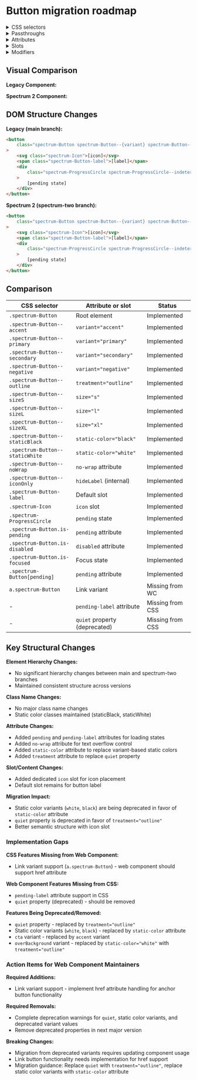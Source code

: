 # Button migration roadmap

<details>
<summary>CSS selectors</summary>

- `.spectrum-Button`
- `.spectrum-Button .spectrum-Button-label`
- `.spectrum-Button .spectrum-Icon`
- `.spectrum-Button .spectrum-Icon + .spectrum-Button-label`
- `.spectrum-Button .spectrum-ProgressCircle`
- `.spectrum-Button--noWrap .spectrum-Button-label`
- `.spectrum-Button--sizeL`
- `.spectrum-Button--sizeS`
- `.spectrum-Button--sizeS.spectrum-Button--iconOnly`
- `.spectrum-Button--sizeXL`
- `.spectrum-Button-label`
- `.spectrum-Button-label:empty`
- `.spectrum-Button.is-disabled`
- `.spectrum-Button.is-focused`
- `.spectrum-Button.is-focused:after`
- `.spectrum-Button.is-pending`
- `.spectrum-Button.is-pending .spectrum-Button-label`
- `.spectrum-Button.is-pending .spectrum-Icon`
- `.spectrum-Button.is-pending .spectrum-ProgressCircle`
- `.spectrum-Button.spectrum-Button--accent`
- `.spectrum-Button.spectrum-Button--accent .spectrum-Button-label`
- `.spectrum-Button.spectrum-Button--iconOnly`
- `.spectrum-Button.spectrum-Button--iconOnly .spectrum-Icon`
- `.spectrum-Button.spectrum-Button--negative`
- `.spectrum-Button.spectrum-Button--outline`
- `.spectrum-Button.spectrum-Button--primary`
- `.spectrum-Button.spectrum-Button--primary.spectrum-Button--outline`
- `.spectrum-Button.spectrum-Button--secondary`
- `.spectrum-Button.spectrum-Button--secondary.spectrum-Button--outline`
- `.spectrum-Button.spectrum-Button--staticBlack`
- `.spectrum-Button.spectrum-Button--staticBlack.spectrum-Button--outline`
- `.spectrum-Button.spectrum-Button--staticBlack.spectrum-Button--secondary`
- `.spectrum-Button.spectrum-Button--staticBlack.spectrum-Button--secondary.spectrum-Button--outline`
- `.spectrum-Button.spectrum-Button--staticWhite`
- `.spectrum-Button.spectrum-Button--staticWhite.spectrum-Button--outline`
- `.spectrum-Button.spectrum-Button--staticWhite.spectrum-Button--secondary`
- `.spectrum-Button.spectrum-Button--staticWhite.spectrum-Button--secondary.spectrum-Button--outline`
- `.spectrum-Button::-moz-focus-inner`
- `.spectrum-Button:active`
- `.spectrum-Button:after`
- `.spectrum-Button:disabled`
- `.spectrum-Button:focus`
- `.spectrum-Button:focus-visible`
- `.spectrum-Button:focus-visible:after`
- `.spectrum-Button:hover`
- `.spectrum-Button:not(.spectrum-Button--primary, .spectrum-Button--negative, .spectrum-Button--secondary, .spectrum-Button--staticBlack, .spectrum-Button--staticWhite)`
- `.spectrum-Button:not(.spectrum-Button--primary, .spectrum-Button--negative, .spectrum-Button--secondary, .spectrum-Button--staticBlack, .spectrum-Button--staticWhite) .spectrum-Button-label`
- `.spectrum-Button[pending]`
- `.spectrum-Button[pending] .spectrum-Button-label`
- `.spectrum-Button[pending] .spectrum-Icon`
- `.spectrum-Button[pending] .spectrum-ProgressCircle`
- `a.spectrum-Button`

</details>

<details>
<summary>Passthroughs</summary>

- `--mod-progress-circle-position`
- `--mod-progress-circle-thickness`
- `--mod-progress-circle-track-border-color`
- `--mod-progress-circle-track-border-color-over-background`

</details>

<details>
<summary>Attributes</summary>

- `variant` (String) - The visual variant to apply to this button (`accent`, `primary`, `secondary`, `negative`, `white`, `black`)
- `static-color` (String) - The static color variant to use for this button (`black`, `white`)
- `treatment` (String) - The visual treatment to apply to this button (`fill`, `outline`)
- `pending` (Boolean) - Use this property to set the button into a pending state
- `pending-label` (String) - Label for pending state (default: "Pending")
- `no-wrap` (Boolean) - Disables text wrapping within the button component's label
- `size` (String) - Button size (`s`, `m`, `l`, `xl`)
- `quiet` (Boolean, deprecated) - Style this button to be less obvious (use `treatment="outline"` instead)

</details>

<details>
<summary>Slots</summary>

- Default slot - Text label of the Button
- `icon` - The icon to use for Button

</details>

<details>
<summary>Modifiers</summary>

- `--mod-button-animation-duration`
- `--mod-button-background-color-default`
- `--mod-button-background-color-disabled`
- `--mod-button-background-color-down`
- `--mod-button-background-color-focus`
- `--mod-button-background-color-hover`
- `--mod-button-border-color-default`
- `--mod-button-border-color-disabled`
- `--mod-button-border-color-down`
- `--mod-button-border-color-focus`
- `--mod-button-border-color-hover`
- `--mod-button-border-radius`
- `--mod-button-border-width`
- `--mod-button-bottom-to-text`
- `--mod-button-content-color-default`
- `--mod-button-content-color-disabled`
- `--mod-button-content-color-down`
- `--mod-button-content-color-focus`
- `--mod-button-content-color-hover`
- `--mod-button-edge-to-text`
- `--mod-button-edge-to-visual`
- `--mod-button-edge-to-visual-only`
- `--mod-button-focus-ring-border-radius`
- `--mod-button-focus-ring-color`
- `--mod-button-focus-ring-gap`
- `--mod-button-focus-ring-thickness`
- `--mod-button-font-family`
- `--mod-button-font-size`
- `--mod-button-font-weight`
- `--mod-button-height`
- `--mod-button-icon-margin-block-start`
- `--mod-button-line-height`
- `--mod-button-margin-block`
- `--mod-button-margin-left`
- `--mod-button-margin-right`
- `--mod-button-max-inline-size`
- `--mod-button-min-width`
- `--mod-button-padding-label-to-icon`
- `--mod-button-text-align`
- `--mod-button-text-align-with-icon`
- `--mod-button-top-to-icon`
- `--mod-button-top-to-text`

</details>

## Visual Comparison

**Legacy Component:**

<!-- Screenshot of legacy component will be added here -->

**Spectrum 2 Component:**

<!-- Screenshot of Spectrum 2 component will be added here -->

## DOM Structure Changes

**Legacy (main branch):**

```html
<button
    class="spectrum-Button spectrum-Button--{variant} spectrum-Button--size{size} spectrum-Button--{treatment}"
>
    <svg class="spectrum-Icon">[icon]</svg>
    <span class="spectrum-Button-label">[label]</span>
    <div
        class="spectrum-ProgressCircle spectrum-ProgressCircle--indeterminate spectrum-ProgressCircle--sizeS"
    >
        [pending state]
    </div>
</button>
```

**Spectrum 2 (spectrum-two branch):**

```html
<button
    class="spectrum-Button spectrum-Button--{variant} spectrum-Button--size{size} spectrum-Button--{treatment}"
>
    <svg class="spectrum-Icon">[icon]</svg>
    <span class="spectrum-Button-label">[label]</span>
    <div
        class="spectrum-ProgressCircle spectrum-ProgressCircle--indeterminate spectrum-ProgressCircle--sizeS"
    >
        [pending state]
    </div>
</button>
```

## Comparison

| CSS selector                    | Attribute or slot             | Status           |
| ------------------------------- | ----------------------------- | ---------------- |
| `.spectrum-Button`              | Root element                  | Implemented      |
| `.spectrum-Button--accent`      | `variant="accent"`            | Implemented      |
| `.spectrum-Button--primary`     | `variant="primary"`           | Implemented      |
| `.spectrum-Button--secondary`   | `variant="secondary"`         | Implemented      |
| `.spectrum-Button--negative`    | `variant="negative"`          | Implemented      |
| `.spectrum-Button--outline`     | `treatment="outline"`         | Implemented      |
| `.spectrum-Button--sizeS`       | `size="s"`                    | Implemented      |
| `.spectrum-Button--sizeL`       | `size="l"`                    | Implemented      |
| `.spectrum-Button--sizeXL`      | `size="xl"`                   | Implemented      |
| `.spectrum-Button--staticBlack` | `static-color="black"`        | Implemented      |
| `.spectrum-Button--staticWhite` | `static-color="white"`        | Implemented      |
| `.spectrum-Button--noWrap`      | `no-wrap` attribute           | Implemented      |
| `.spectrum-Button--iconOnly`    | `hideLabel` (internal)        | Implemented      |
| `.spectrum-Button-label`        | Default slot                  | Implemented      |
| `.spectrum-Icon`                | `icon` slot                   | Implemented      |
| `.spectrum-ProgressCircle`      | `pending` state               | Implemented      |
| `.spectrum-Button.is-pending`   | `pending` attribute           | Implemented      |
| `.spectrum-Button.is-disabled`  | `disabled` attribute          | Implemented      |
| `.spectrum-Button.is-focused`   | Focus state                   | Implemented      |
| `.spectrum-Button[pending]`     | `pending` attribute           | Implemented      |
| `a.spectrum-Button`             | Link variant                  | Missing from WC  |
| -                               | `pending-label` attribute     | Missing from CSS |
| -                               | `quiet` property (deprecated) | Missing from CSS |

## Key Structural Changes

**Element Hierarchy Changes:**

- No significant hierarchy changes between main and spectrum-two branches
- Maintained consistent structure across versions

**Class Name Changes:**

- No major class name changes
- Static color classes maintained (staticBlack, staticWhite)

**Attribute Changes:**

- Added `pending` and `pending-label` attributes for loading states
- Added `no-wrap` attribute for text overflow control
- Added `static-color` attribute to replace variant-based static colors
- Added `treatment` attribute to replace `quiet` property

**Slot/Content Changes:**

- Added dedicated `icon` slot for icon placement
- Default slot remains for button label

**Migration Impact:**

- Static color variants (`white`, `black`) are being deprecated in favor of `static-color` attribute
- `quiet` property is deprecated in favor of `treatment="outline"`
- Better semantic structure with icon slot

### Implementation Gaps

**CSS Features Missing from Web Component:**

- Link variant support (`a.spectrum-Button`) - web component should support href attribute

**Web Component Features Missing from CSS:**

- `pending-label` attribute support in CSS
- `quiet` property (deprecated) - should be removed

**Features Being Deprecated/Removed:**

- `quiet` property - replaced by `treatment="outline"`
- Static color variants (`white`, `black`) - replaced by `static-color` attribute
- `cta` variant - replaced by `accent` variant
- `overBackground` variant - replaced by `static-color="white"` with `treatment="outline"`

### Action Items for Web Component Maintainers

**Required Additions:**

- Link variant support - implement href attribute handling for anchor button functionality

**Required Removals:**

- Complete deprecation warnings for `quiet`, static color variants, and deprecated variant values
- Remove deprecated properties in next major version

**Breaking Changes:**

- Migration from deprecated variants requires updating component usage
- Link button functionality needs implementation for href support
- Migration guidance: Replace `quiet` with `treatment="outline"`, replace static color variants with `static-color` attribute
